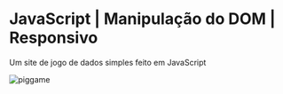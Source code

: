 # JavaScript | Manipulação do DOM | Responsivo
Um site de jogo de dados simples feito em JavaScript

![piggame](https://user-images.githubusercontent.com/78752003/181665469-b3587087-eb3b-4ed3-b44c-067303f5d5ac.png)
